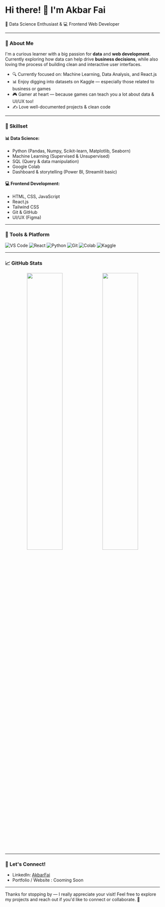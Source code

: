 <h1 align="left">Hi there! 👋 I'm Akbar Fai</h1>

<p align="left">
  🎯 Data Science Enthusiast & 💻 Frontend Web Developer  
</p>

---

### 🚀 About Me
I'm a curious learner with a big passion for **data** and **web development**. Currently exploring how data can help drive **business decisions**, while also loving the process of building clean and interactive user interfaces.

- 🔍 Currently focused on: Machine Learning, Data Analysis, and React.js
- 📊 Enjoy digging into datasets on Kaggle — especially those related to business or games
- 🎮 Gamer at heart — because games can teach you a lot about data & UI/UX too!
- ✍️ Love well-documented projects & clean code

---

### 🧠 Skillset

#### 📊 Data Science:
- Python (Pandas, Numpy, Scikit-learn, Matplotlib, Seaborn)
- Machine Learning (Supervised & Unsupervised)
- SQL (Query & data manipulation)
- Google Colab
- Dashboard & storytelling (Power BI, Streamlit basic)

#### 💻 Frontend Development:
- HTML, CSS, JavaScript
- React.js
- Tailwind CSS
- Git & GitHub
- UI/UX (Figma)

---

### 🔧 Tools & Platform
![VS Code](https://img.shields.io/badge/Editor-VSCode-blue?logo=visualstudiocode&logoColor=white)
![React](https://img.shields.io/badge/Frontend-React-blue?logo=react&logoColor=white)
![Python](https://img.shields.io/badge/Code-Python-yellow?logo=python&logoColor=white)
![Git](https://img.shields.io/badge/Version_Control-Git-orange?logo=git&logoColor=white)
![Colab](https://img.shields.io/badge/Notebook-Google_Colab-orange?logo=googlecolab)
![Kaggle](https://img.shields.io/badge/Dataset-Kaggle-blue?logo=kaggle)

---

### 📈 GitHub Stats

<p align="center">
  <img width="48%" src="https://github-readme-stats.vercel.app/api?username=akbarfai-blub&show_icons=true&theme=default" />
  <img width="48%" src="https://github-readme-streak-stats.herokuapp.com/?user=akbarfai-blub&theme=default" />
</p>


---

### 💬 Let's Connect!
- LinkedIn: [AkbarFai](https://linkedin.com/in/akbarfai)
- Portfolio / Website : Cooming Soon

---

Thanks for stopping by — I really appreciate your visit! Feel free to explore my projects and reach out if you'd like to connect or collaborate. 🚀
